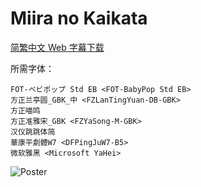 # Miira no Kaikata

[简繁中文 Web 字幕下载](https://github.com/Nekomoekissaten-SUB/Nekomoekissaten-poi-Subs/releases/download/pre/Miira_no_Kaikata_Web_zho.7z)

所需字体：
```
FOT-ベビポップ Std EB <FOT-BabyPop Std EB>
方正兰亭圆_GBK_中 <FZLanTingYuan-DB-GBK>
方正喵鸣
方正准雅宋_GBK <FZYaSong-M-GBK>
汉仪跳跳体简
華康平劇體W7 <DFPingJuW7-B5>
微软雅黑 <Microsoft YaHei>
```

![Poster](http://nekomoe.pages.dev/images/2018-01/miira.jpg)